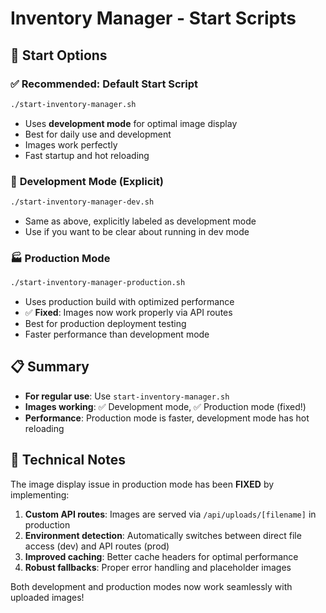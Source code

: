 # Inventory Manager - Start Scripts

## 🚀 Start Options

### ✅ **Recommended: Default Start Script**
```bash
./start-inventory-manager.sh
```
- Uses **development mode** for optimal image display
- Best for daily use and development
- Images work perfectly
- Fast startup and hot reloading

### 🔧 **Development Mode (Explicit)**
```bash
./start-inventory-manager-dev.sh
```
- Same as above, explicitly labeled as development mode
- Use if you want to be clear about running in dev mode

### 🏭 **Production Mode**
```bash
./start-inventory-manager-production.sh
```
- Uses production build with optimized performance
- ✅ **Fixed**: Images now work properly via API routes
- Best for production deployment testing
- Faster performance than development mode

## 📋 **Summary**

- **For regular use**: Use `start-inventory-manager.sh`
- **Images working**: ✅ Development mode, ✅ Production mode (fixed!)
- **Performance**: Production mode is faster, development mode has hot reloading

## 🔧 **Technical Notes**

The image display issue in production mode has been **FIXED** by implementing:

1. **Custom API routes**: Images are served via `/api/uploads/[filename]` in production
2. **Environment detection**: Automatically switches between direct file access (dev) and API routes (prod)
3. **Improved caching**: Better cache headers for optimal performance
4. **Robust fallbacks**: Proper error handling and placeholder images

Both development and production modes now work seamlessly with uploaded images!
